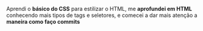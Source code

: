 Aprendi o **básico do CSS** para estilizar o HTML, me **aprofundei em HTML** conhecendo mais tipos de tags e seletores, e comecei a dar mais atenção a **maneira como faço commits**
